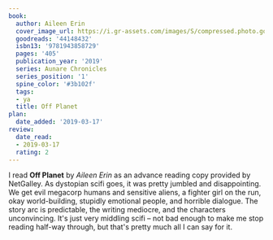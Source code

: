 ```yaml
---
book:
  author: Aileen Erin
  cover_image_url: https://i.gr-assets.com/images/S/compressed.photo.goodreads.com/books/1551222186l/44148432._SX98_.jpg
  goodreads: '44148432'
  isbn13: '9781943858729'
  pages: '405'
  publication_year: '2019'
  series: Aunare Chronicles
  series_position: '1'
  spine_color: '#3b102f'
  tags:
  - ya
  title: Off Planet
plan:
  date_added: '2019-03-17'
review:
  date_read:
  - 2019-03-17
  rating: 2
---
```


I read **Off Planet** by *Aileen Erin* as an advance reading copy provided by NetGalley. As dystopian scifi goes, it was pretty jumbled and disappointing. We get evil megacorp humans and sensitive aliens, a fighter girl on the run, okay world-building, stupidly emotional people, and horrible dialogue. The story arc is predictable, the writing mediocre, and the characters unconvincing. It's just very middling scifi – not bad enough to make me stop reading half-way through, but that's pretty much all I can say for it.
